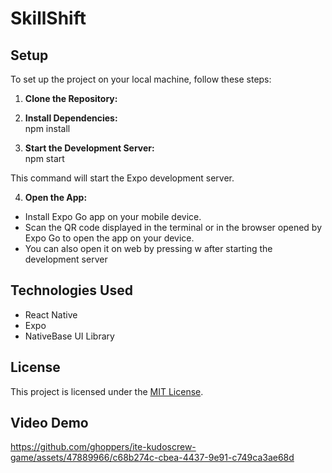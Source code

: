 # SkillShift

## Setup

To set up the project on your local machine, follow these steps:

1. **Clone the Repository:**  

2. **Install Dependencies:**  
npm install

3. **Start the Development Server:**  
npm start

This command will start the Expo development server.

4. **Open the App:**  
- Install Expo Go app on your mobile device.
- Scan the QR code displayed in the terminal or in the browser opened by Expo Go to open the app on your device.
- You can also open it on web by pressing w after starting the development server

## Technologies Used

- React Native
- Expo
- NativeBase UI Library

## License

This project is licensed under the [MIT License](LICENSE).

## Video Demo

https://github.com/ghoppers/ite-kudoscrew-game/assets/47889966/c68b274c-cbea-4437-9e91-c749ca3ae68d

